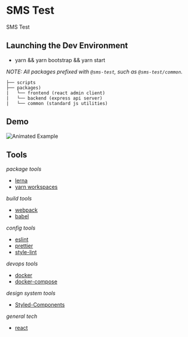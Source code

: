 # SMS Test

SMS Test

## Launching the Dev Environment

- yarn && yarn bootstrap && yarn start

_NOTE: All packages prefixed with `@sms-test`, such as `@sms-test/common`._

```
├── scripts
├── packages)
|   └── frontend (react admin client)
|   └── backend (express api server)
|   └── common (standard js utilities)
```

## Demo

![Animated Example](demo-sms-test.gif)

## Tools

_package tools_

- [lerna](https://lerna.js.org/)
- [yarn workspaces](https://yarnpkg.com/lang/en/docs/workspaces/)

_build tools_

- [webpack](https://webpack.js.org/)
- [babel](https://babeljs.io/)

_config tools_

- [eslint](https://eslint.org/)
- [prettier](https://prettier.io/)
- [style-lint](https://stylelint.io/)

_devops tools_

- [docker](https://www.docker.com/)
- [docker-compose](https://docs.docker.com/compose/)

_design system tools_

- [Styled-Components](http;//styled-components.com)

_general tech_

- [react](https://reactjs.org/)

